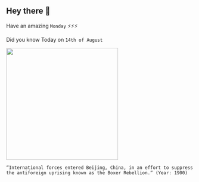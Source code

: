 ## Hey there 👋
Have an amazing `Monday` ⚡⚡⚡

Did you know Today on `14th of August`
 
 [<img src="https://cdn.britannica.com/46/160546-050-00ECD73D/forces-soldiers-Boxer-China-Beijing-Imperial-Palace-1900.jpg" width="300" />](https://www.britannica.com/event/Boxer-Rebellion) 
 ```
“International forces entered Beijing, China, in an effort to suppress the antiforeign uprising known as the Boxer Rebellion.” (Year: 1900)
```
